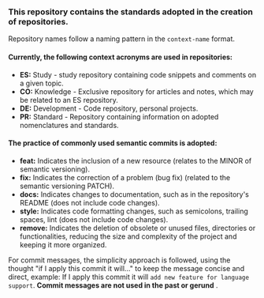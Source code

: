 
### This repository contains the standards adopted in the creation of repositories. ###

Repository names follow a naming pattern in the `context-name` format.

#### Currently, the following context acronyms are used in repositories: ###

* __ES:__ Study - study repository containing code snippets and comments on a given topic.
* __CO:__ Knowledge - Exclusive repository for articles and notes, which may be related to an ES repository.
* __DE:__ Development - Code repository, personal projects.
* __PR:__ Standard - Repository containing information on adopted nomenclatures and standards.
  
 #### The practice of commonly used semantic commits is adopted: ####

* __feat:__ Indicates the inclusion of a new resource (relates to the MINOR of semantic versioning).
* __fix:__ Indicates the correction of a problem (bug fix) (related to the semantic versioning PATCH).
* __docs:__ Indicates changes to documentation, such as in the repository's README (does not include code changes).
* __style:__ Indicates code formatting changes, such as semicolons, trailing spaces, lint (does not include code changes).
* __remove:__ Indicates the deletion of obsolete or unused files, directories or functionalities, reducing the size and complexity of the project and keeping it more organized.
  
For commit messages, the simplicity approach is followed, using the thought "if I apply this commit it will..." to keep the message concise and direct, example: If I apply this commit it will `add new feature for language support`. __Commit messages are not used in the past or gerund__ .
